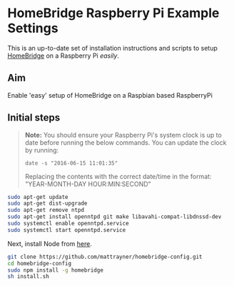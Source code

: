 # HomeBridge Raspberry Pi Example Settings
This is an up-to-date set of installation instructions and scripts to setup [HomeBridge][home-bridge] on a Raspberry Pi *easily*.

## Aim
Enable 'easy' setup of HomeBridge on a Raspbian based RaspberryPi

## Initial steps
> **Note:** You should ensure your Raspberry Pi's system clock is up to date before running the below commands. You can update the clock by running:
> ```
> date -s "2016-06-15 11:01:35"
> ```
> Replacing the contents with the correct date/time in the format: "YEAR-MONTH-DAY HOUR:MIN:SECOND"

```bash
sudo apt-get update
sudo apt-get dist-upgrade
sudo apt-get remove ntpd
sudo apt-get install openntpd git make libavahi-compat-libdnssd-dev
sudo systemctl enable openntpd.service
sudo systemctl start openntpd.service
```

Next, install Node from [here][npm-install-url].

```bash
git clone https://github.com/mattrayner/homebridge-config.git
cd homebridge-config
sudo npm install -g homebridge
sh install.sh
```

[home-bridge]: https://github.com/nfarina/homebridge
[npm-install-url]: http://blog.wia.io/installing-node-js-v4-0-0-on-a-raspberry-pi
